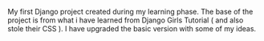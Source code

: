 My first Django project created during my learning phase. The base of the project is from what i have learned from Django Girls Tutorial ( and also stole their CSS ).
I have upgraded the basic version with some of my ideas.

